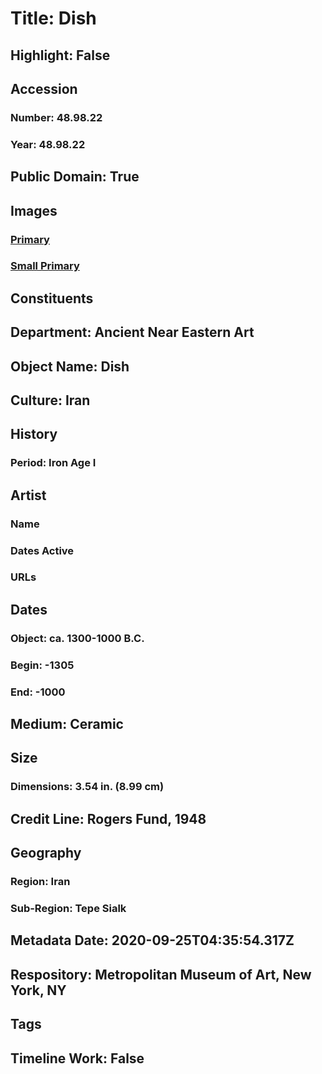 # Title: Dish
## Highlight: False
## Accession
### Number: 48.98.22
### Year: 48.98.22
## Public Domain: True
## Images
### [Primary](https://images.metmuseum.org/CRDImages/an/original/ME48_98_22.jpg)
### [Small Primary](https://images.metmuseum.org/CRDImages/an/web-large/ME48_98_22.jpg)
## Constituents
## Department: Ancient Near Eastern Art
## Object Name: Dish
## Culture: Iran
## History
### Period: Iron Age I
## Artist
### Name
### Dates Active
### URLs
## Dates
### Object: ca. 1300-1000 B.C.
### Begin: -1305
### End: -1000
## Medium: Ceramic
## Size
### Dimensions: 3.54 in. (8.99 cm)
## Credit Line: Rogers Fund, 1948
## Geography
### Region: Iran
### Sub-Region: Tepe Sialk
## Metadata Date: 2020-09-25T04:35:54.317Z
## Respository: Metropolitan Museum of Art, New York, NY
## Tags
## Timeline Work: False